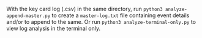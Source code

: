 With the key card log (.csv) in the same directory, run `python3 analyze-append-master.py` to create a `master-log.txt` file containing event details and/or to append to the same. Or run `python3 analyze-terminal-only.py` to view log analysis in the terminal only.
